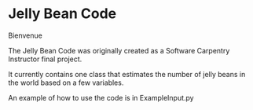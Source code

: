 Jelly Bean Code
========

Bienvenue

The Jelly Bean Code was originally created as a Software Carpentry
Instructor final project. 

It currently contains one class that estimates the number of jelly 
beans in the world based on a few variables.

An example of how to use the code is in ExampleInput.py
